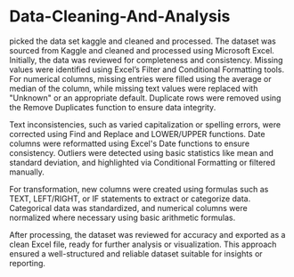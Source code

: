 # Data-Cleaning-And-Analysis
picked the data set kaggle and cleaned and processed.
The dataset was sourced from Kaggle and cleaned and processed using Microsoft Excel. Initially, the data was reviewed for completeness and consistency. Missing values were identified using Excel’s Filter and Conditional Formatting tools. For numerical columns, missing entries were filled using the average or median of the column, while missing text values were replaced with "Unknown" or an appropriate default. Duplicate rows were removed using the Remove Duplicates function to ensure data integrity.

Text inconsistencies, such as varied capitalization or spelling errors, were corrected using Find and Replace and LOWER/UPPER functions. Date columns were reformatted using Excel's Date functions to ensure consistency. Outliers were detected using basic statistics like mean and standard deviation, and highlighted via Conditional Formatting or filtered manually.

For transformation, new columns were created using formulas such as TEXT, LEFT/RIGHT, or IF statements to extract or categorize data. Categorical data was standardized, and numerical columns were normalized where necessary using basic arithmetic formulas.

After processing, the dataset was reviewed for accuracy and exported as a clean Excel file, ready for further analysis or visualization. This approach ensured a well-structured and reliable dataset suitable for insights or reporting.
